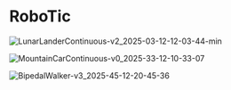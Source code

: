 # RoboTic   
![LunarLanderContinuous-v2_2025-03-12-12-03-44-min](https://github.com/user-attachments/assets/bc26d41a-c81f-4db6-a0fb-3f176dd01360)




![MountainCarContinuous-v0_2025-33-12-10-33-07](https://github.com/user-attachments/assets/611d77ce-0f5d-40c2-b1a7-d551b5b4035a)






![BipedalWalker-v3_2025-45-12-20-45-36](https://github.com/user-attachments/assets/a31dfb2e-4df0-46cf-ace7-c8001e120f2c)
